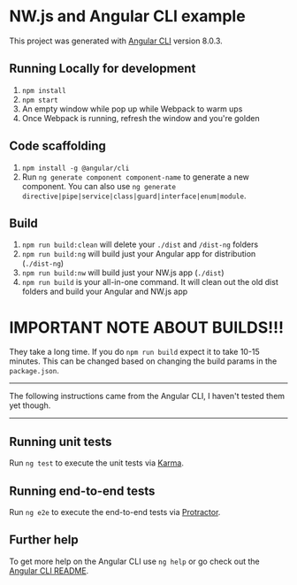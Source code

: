 # NW.js and Angular CLI example

This project was generated with [Angular CLI](https://github.com/angular/angular-cli) version 8.0.3.


## Running Locally for development

1. `npm install`
1. `npm start`
1. An empty window while pop up while Webpack to warm ups
1. Once Webpack is running, refresh the window and you're golden


## Code scaffolding

1. `npm install -g @angular/cli`
1. Run `ng generate component component-name` to generate a new component. You can also use `ng generate directive|pipe|service|class|guard|interface|enum|module`.


## Build

1. `npm run build:clean` will delete your `./dist` and `/dist-ng` folders
1. `npm run build:ng` will build just your Angular app for distribution (`./dist-ng`)
1. `npm run build:nw` will build just your NW.js app (`./dist`)
1. `npm run build` is your all-in-one command. It will clean out the old dist folders and build your Angular and NW.js app


# **IMPORTANT NOTE ABOUT BUILDS!!!**

They take a long time. If you do `npm run build` expect it to take 10-15 minutes. This can be changed based on changing the build params in the `package.json`.


* * *

The following instructions came from the Angular CLI, I haven't tested them yet though.

* * *


## Running unit tests

Run `ng test` to execute the unit tests via [Karma](https://karma-runner.github.io).


## Running end-to-end tests

Run `ng e2e` to execute the end-to-end tests via [Protractor](http://www.protractortest.org/).


## Further help

To get more help on the Angular CLI use `ng help` or go check out the [Angular CLI README](https://github.com/angular/angular-cli/blob/master/README.md).
